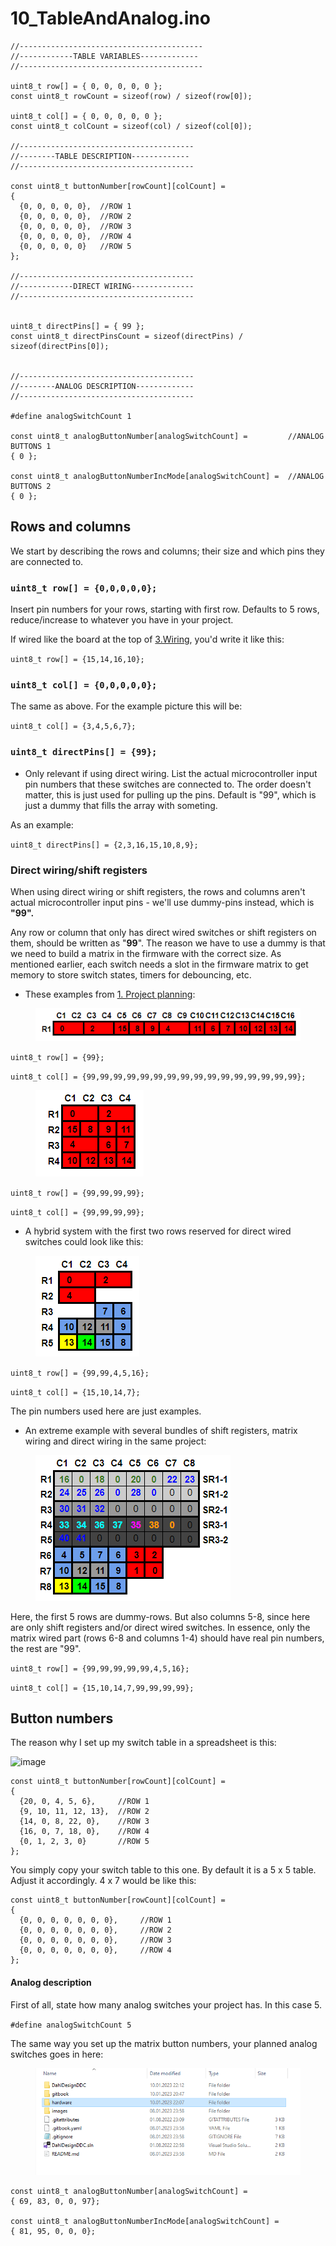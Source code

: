 # 10\_TableAndAnalog.ino

```
//-----------------------------------------
//------------TABLE VARIABLES-------------
//-----------------------------------------

uint8_t row[] = { 0, 0, 0, 0, 0 };
const uint8_t rowCount = sizeof(row) / sizeof(row[0]);

uint8_t col[] = { 0, 0, 0, 0, 0 };
const uint8_t colCount = sizeof(col) / sizeof(col[0]);

//---------------------------------------
//--------TABLE DESCRIPTION-------------
//---------------------------------------

const uint8_t buttonNumber[rowCount][colCount] =
{
  {0, 0, 0, 0, 0},	//ROW 1
  {0, 0, 0, 0, 0},	//ROW 2
  {0, 0, 0, 0, 0},	//ROW 3
  {0, 0, 0, 0, 0},	//ROW 4
  {0, 0, 0, 0, 0}	//ROW 5
};

//---------------------------------------
//------------DIRECT WIRING--------------
//---------------------------------------


uint8_t directPins[] = { 99 };
const uint8_t directPinsCount = sizeof(directPins) / sizeof(directPins[0]);


//---------------------------------------
//--------ANALOG DESCRIPTION-------------
//---------------------------------------

#define analogSwitchCount 1

const uint8_t analogButtonNumber[analogSwitchCount] =         //ANALOG BUTTONS 1
{ 0 };

const uint8_t analogButtonNumberIncMode[analogSwitchCount] =  //ANALOG BUTTONS 2
{ 0 };
```

## Rows and columns

We start by describing the rows and columns; their size and which pins they are connected to.

### `uint8_t row[] = {0,0,0,0,0};`

Insert pin numbers for your rows, starting with first row. Defaults to 5 rows, reduce/increase to whatever you have in your project.

If wired like the board at the top of [3.Wiring](https://github.com/andreasdahl1987/DahlDesignDDC/wiki/3.-Wiring), you'd write it like this:

`uint8_t row[] = {15,14,16,10};`

### `uint8_t col[] = {0,0,0,0,0};`&#x20;

The same as above. For the example picture this will be:

`uint8_t col[] = {3,4,5,6,7};`

### `uint8_t directPins[] = {99};`&#x20;

* Only relevant if using direct wiring. List the actual microcontroller input pin numbers that these switches are connected to. The order doesn't matter, this is just used for pulling up the pins. Default is "99", which is just a dummy that fills the array with someting.&#x20;

As an example:

`uint8_t directPins[] = {2,3,16,15,10,8,9};`&#x20;

### Direct wiring/shift registers

When using direct wiring or shift registers, the rows and columns aren't actual microcontroller input pins - we'll use dummy-pins instead, which is **"99".**&#x20;

Any row or column that only has direct wired switches or shift registers on them, should be written as "**99**". The reason we have to use a dummy is that we need to build a matrix in the firmware with the correct size. As mentioned earlier, each switch needs a slot in the firmware matrix to get memory to store switch states, timers for debouncing, etc.&#x20;

* These examples from [1. Project planning](../../1.-project-planning/switch-inputs/non-matrix-switches.md):

<figure><img src="../../.gitbook/assets/image (27).png" alt=""><figcaption></figcaption></figure>

`uint8_t row[] = {99};`

`uint8_t col[] = {99,99,99,99,99,99,99,99,99,99,99,99,99,99,99,99};`

<figure><img src="../../.gitbook/assets/image (5) (2).png" alt=""><figcaption></figcaption></figure>

`uint8_t row[] = {99,99,99,99};`

`uint8_t col[] = {99,99,99,99};`

* A hybrid system with the first two rows reserved for direct wired switches could look like this:

<figure><img src="../../.gitbook/assets/image (23) (1).png" alt=""><figcaption></figcaption></figure>

`uint8_t row[] = {99,99,4,5,16};`

`uint8_t col[] = {15,10,14,7};`

The pin numbers used here are just examples.&#x20;

* An extreme example with several bundles of shift registers, matrix wiring and direct wiring in the same project:

<figure><img src="../../.gitbook/assets/image (4) (5).png" alt=""><figcaption></figcaption></figure>

Here, the first 5 rows are dummy-rows. But also columns 5-8, since here are only shift registers and/or direct wired switches. In essence, only the matrix wired part (rows 6-8 and columns 1-4) should have real pin numbers, the rest are "99".&#x20;

`uint8_t row[] = {99,99,99,99,99,4,5,16};`

`uint8_t col[] = {15,10,14,7,99,99,99,99};`

## Button numbers

The reason why I set up my switch table in a spreadsheet is this:

![image](https://user-images.githubusercontent.com/40788634/194886077-1af05ab1-d62c-446a-ab3b-11fc3579d9d0.png)

```
const uint8_t buttonNumber[rowCount][colCount] =
{
  {20, 0, 4, 5, 6},     //ROW 1
  {9, 10, 11, 12, 13},  //ROW 2
  {14, 0, 8, 22, 0},    //ROW 3
  {16, 0, 7, 18, 0},    //ROW 4
  {0, 1, 2, 3, 0}       //ROW 5
};
```

You simply copy your switch table to this one. By default it is a 5 x 5 table. Adjust it accordingly. 4 x 7 would be like this:

```
const uint8_t buttonNumber[rowCount][colCount] =
{
  {0, 0, 0, 0, 0, 0, 0},     //ROW 1
  {0, 0, 0, 0, 0, 0, 0},     //ROW 2
  {0, 0, 0, 0, 0, 0, 0},     //ROW 3
  {0, 0, 0, 0, 0, 0, 0},     //ROW 4
};
```

#### Analog description

First of all, state how many analog switches your project has. In this case 5.&#x20;

`#define analogSwitchCount 5`

The same way you set up the matrix button numbers, your planned analog switches goes in here:

<figure><img src="../../.gitbook/assets/image (1) (5).png" alt=""><figcaption></figcaption></figure>

```
const uint8_t analogButtonNumber[analogSwitchCount] =         
{ 69, 83, 0, 0, 97};

const uint8_t analogButtonNumberIncMode[analogSwitchCount] = 
{ 81, 95, 0, 0, 0};
```
